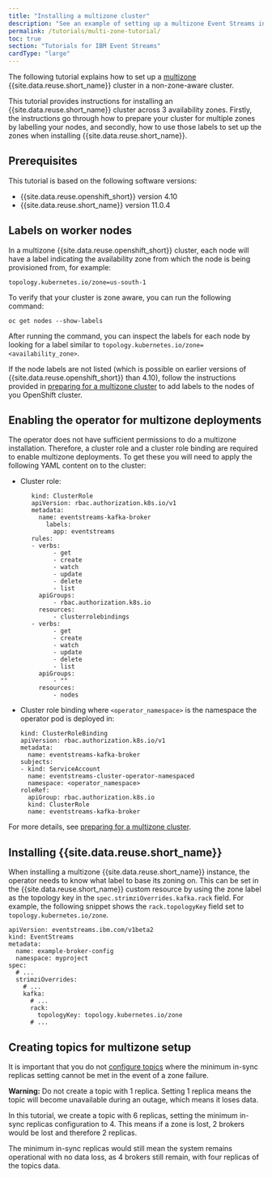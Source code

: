 ```yaml
---
title: "Installing a multizone cluster"
description: "See an example of setting up a multizone Event Streams in a non-zone-aware cluster."
permalink: /tutorials/multi-zone-tutorial/
toc: true
section: "Tutorials for IBM Event Streams"
cardType: "large"
---
```


The following tutorial explains how to set up a [multizone](../../installing/preparing-multizone/) {{site.data.reuse.short_name}} cluster in a non-zone-aware cluster.

This tutorial provides instructions for installing an {{site.data.reuse.short_name}} cluster across 3 availability zones. Firstly, the instructions go through how to prepare your cluster for multiple zones by labelling your nodes, and secondly, how to use those labels to set up the zones when installing {{site.data.reuse.short_name}}.

## Prerequisites

This tutorial is based on the following software versions:
- {{site.data.reuse.openshift_short}} version 4.10
- {{site.data.reuse.short_name}} version 11.0.4

## Labels on worker nodes

In a multizone {{site.data.reuse.openshift_short}} cluster, each node will have a label indicating the availability zone from which the node is being provisioned from, for example:

`topology.kubernetes.io/zone=us-south-1`

To verify that your cluster is zone aware, you can run the following command:

`oc get nodes --show-labels`

After running the command, you can inspect the labels for each node by looking for a label similar to `topology.kubernetes.io/zone=<availability_zone>`.

If the node labels are not listed (which is possible on earlier versions of {{site.data.reuse.openshift_short}} than 4.10), follow the instructions provided in [preparing for a multizone cluster](../../installing/preparing-multizone/#zone-awareness) to add labels to the nodes of you OpenShift cluster.

## Enabling the operator for multizone deployments

The operator does not have sufficient permissions to do a multizone installation. Therefore, a cluster role and a cluster role binding are required to enable multizone deployments. To get these you will need to apply the following YAML content on to the cluster:

- Cluster role:

   ```
      kind: ClusterRole
      apiVersion: rbac.authorization.k8s.io/v1
      metadata:
        name: eventstreams-kafka-broker
          labels:
            app: eventstreams
      rules:
      - verbs:
            - get
            - create
            - watch
            - update
            - delete
            - list
        apiGroups:
            - rbac.authorization.k8s.io
        resources:
            - clusterrolebindings
      - verbs:
            - get
            - create
            - watch
            - update
            - delete
            - list
        apiGroups:
            - ""
        resources:
            - nodes
   ```

- Cluster role binding where `<operator_namespace>` is the namespace the operator pod is deployed in:

   ```
   kind: ClusterRoleBinding
   apiVersion: rbac.authorization.k8s.io/v1
   metadata:
     name: eventstreams-kafka-broker
   subjects:
   - kind: ServiceAccount
     name: eventstreams-cluster-operator-namespaced
     namespace: <operator_namespace>
   roleRef:
     apiGroup: rbac.authorization.k8s.io
     kind: ClusterRole
     name: eventstreams-kafka-broker
   ```

For more details, see [preparing for a multizone cluster](../../installing/preparing-multizone/#kafka-rack-awareness).

## Installing {{site.data.reuse.short_name}}

When installing a multizone {{site.data.reuse.short_name}} instance, the operator needs to know what label to base its zoning on. This can be set in the {{site.data.reuse.short_name}} custom resource by using the zone label as the topology key in the `spec.strimziOverrides.kafka.rack` field. For example, the following snippet shows the `rack.topologyKey` field set to `topology.kubernetes.io/zone`.

```
apiVersion: eventstreams.ibm.com/v1beta2
kind: EventStreams
metadata:
  name: example-broker-config
  namespace: myproject
spec:
  # ...
  strimziOverrides:
    # ...
    kafka:
      # ...
      rack:
        topologyKey: topology.kubernetes.io/zone
      # ...
```

## Creating topics for multizone setup

It is important that you do not [configure topics](../../administering/managing-multizone/#topic-configuration) where the minimum in-sync replicas setting cannot be met in the event of a zone failure.

**Warning:** Do not create a topic with 1 replica. Setting 1 replica means the topic will become unavailable during an outage, which means it loses data.

In this tutorial, we create a topic with 6 replicas, setting the minimum in-sync replicas configuration to 4. This means if a zone is lost, 2 brokers would be lost and therefore 2 replicas.

The minimum in-sync replicas would still mean the system remains operational with no data loss, as 4 brokers still remain, with four replicas of the topics data.
